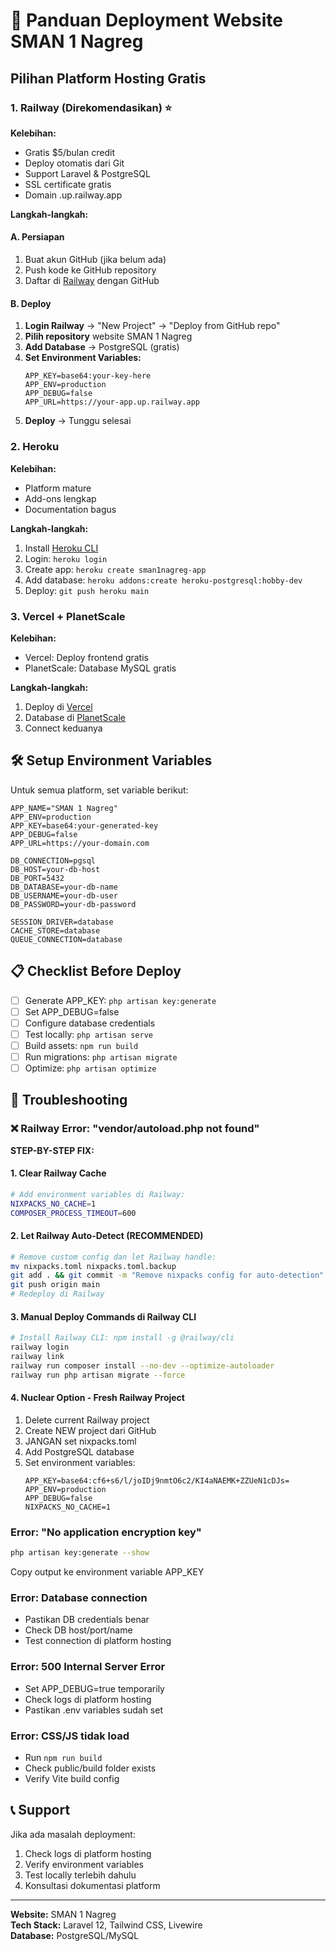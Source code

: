 # 🚀 Panduan Deployment Website SMAN 1 Nagreg

## Pilihan Platform Hosting Gratis

### 1. Railway (Direkomendasikan) ⭐

**Kelebihan:**

-   Gratis $5/bulan credit
-   Deploy otomatis dari Git
-   Support Laravel & PostgreSQL
-   SSL certificate gratis
-   Domain .up.railway.app

**Langkah-langkah:**

#### A. Persiapan

1. Buat akun GitHub (jika belum ada)
2. Push kode ke GitHub repository
3. Daftar di [Railway](https://railway.app) dengan GitHub

#### B. Deploy

1. **Login Railway** → "New Project" → "Deploy from GitHub repo"
2. **Pilih repository** website SMAN 1 Nagreg
3. **Add Database** → PostgreSQL (gratis)
4. **Set Environment Variables:**
    ```
    APP_KEY=base64:your-key-here
    APP_ENV=production
    APP_DEBUG=false
    APP_URL=https://your-app.up.railway.app
    ```
5. **Deploy** → Tunggu selesai

### 2. Heroku

**Kelebihan:**

-   Platform mature
-   Add-ons lengkap
-   Documentation bagus

**Langkah-langkah:**

1. Install [Heroku CLI](https://devcenter.heroku.com/articles/heroku-cli)
2. Login: `heroku login`
3. Create app: `heroku create sman1nagreg-app`
4. Add database: `heroku addons:create heroku-postgresql:hobby-dev`
5. Deploy: `git push heroku main`

### 3. Vercel + PlanetScale

**Kelebihan:**

-   Vercel: Deploy frontend gratis
-   PlanetScale: Database MySQL gratis

**Langkah-langkah:**

1. Deploy di [Vercel](https://vercel.com)
2. Database di [PlanetScale](https://planetscale.com)
3. Connect keduanya

## 🛠️ Setup Environment Variables

Untuk semua platform, set variable berikut:

```env
APP_NAME="SMAN 1 Nagreg"
APP_ENV=production
APP_KEY=base64:your-generated-key
APP_DEBUG=false
APP_URL=https://your-domain.com

DB_CONNECTION=pgsql
DB_HOST=your-db-host
DB_PORT=5432
DB_DATABASE=your-db-name
DB_USERNAME=your-db-user
DB_PASSWORD=your-db-password

SESSION_DRIVER=database
CACHE_STORE=database
QUEUE_CONNECTION=database
```

## 📋 Checklist Before Deploy

-   [ ] Generate APP_KEY: `php artisan key:generate`
-   [ ] Set APP_DEBUG=false
-   [ ] Configure database credentials
-   [ ] Test locally: `php artisan serve`
-   [ ] Build assets: `npm run build`
-   [ ] Run migrations: `php artisan migrate`
-   [ ] Optimize: `php artisan optimize`

## 🚨 Troubleshooting

### ❌ Railway Error: "vendor/autoload.php not found"

**STEP-BY-STEP FIX:**

#### 1. Clear Railway Cache

```bash
# Add environment variables di Railway:
NIXPACKS_NO_CACHE=1
COMPOSER_PROCESS_TIMEOUT=600
```

#### 2. Let Railway Auto-Detect (RECOMMENDED)

```bash
# Remove custom config dan let Railway handle:
mv nixpacks.toml nixpacks.toml.backup
git add . && git commit -m "Remove nixpacks config for auto-detection"
git push origin main
# Redeploy di Railway
```

#### 3. Manual Deploy Commands di Railway CLI

```bash
# Install Railway CLI: npm install -g @railway/cli
railway login
railway link
railway run composer install --no-dev --optimize-autoloader
railway run php artisan migrate --force
```

#### 4. Nuclear Option - Fresh Railway Project

1. Delete current Railway project
2. Create NEW project dari GitHub
3. JANGAN set nixpacks.toml
4. Add PostgreSQL database
5. Set environment variables:
    ```
    APP_KEY=base64:cf6+s6/l/joIDj9nmtO6c2/KI4aNAEMK+ZZUeN1cDJs=
    APP_ENV=production
    APP_DEBUG=false
    NIXPACKS_NO_CACHE=1
    ```

### Error: "No application encryption key"

```bash
php artisan key:generate --show
```

Copy output ke environment variable APP_KEY

### Error: Database connection

-   Pastikan DB credentials benar
-   Check DB host/port/name
-   Test connection di platform hosting

### Error: 500 Internal Server Error

-   Set APP_DEBUG=true temporarily
-   Check logs di platform hosting
-   Pastikan .env variables sudah set

### Error: CSS/JS tidak load

-   Run `npm run build`
-   Check public/build folder exists
-   Verify Vite build config

## 📞 Support

Jika ada masalah deployment:

1. Check logs di platform hosting
2. Verify environment variables
3. Test locally terlebih dahulu
4. Konsultasi dokumentasi platform

---

**Website:** SMAN 1 Nagreg  
**Tech Stack:** Laravel 12, Tailwind CSS, Livewire  
**Database:** PostgreSQL/MySQL
